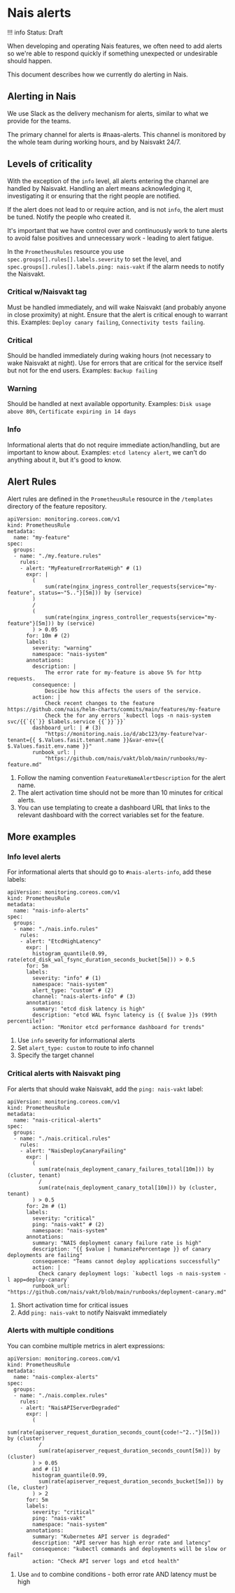 # Nais alerts

!!! info
    Status: Draft

When developing and operating Nais features, we often need to add alerts so we're able to respond quickly if something unexpected or undesirable should happen.

This document describes how we currently do alerting in Nais.

## Alerting in Nais

We use Slack as the delivery mechanism for alerts, similar to what we provide for the teams.

The primary channel for alerts is #naas-alerts. This channel is monitored by the whole team during working hours, and by Naisvakt 24/7.

## Levels of criticality

With the exception of the `info` level, all alerts entering the channel are handled by Naisvakt.
Handling an alert means acknowledging it, investigating it or ensuring that the right people are notified.

If the alert does not lead to or require action, and is not `info`, the alert must be tuned. Notify the people who created it.

It's important that we have control over and continuously work to tune alerts to avoid false positives and unnecessary work - leading to alert fatigue.

In the `PrometheusRules` resource you use `spec.groups[].rules[].labels.severity` to set the level, and `spec.groups[].rules[].labels.ping: nais-vakt` if the alarm needs to notify the Naisvakt.

### Critical w/Naisvakt tag

Must be handled immediately, and will wake Naisvakt (and probably anyone in close proximity) at night. Ensure that the alert is critical enough to warrant this.
Examples: `Deploy canary failing`, `Connectivity tests failing`.

### Critical

Should be handled immediately during waking hours (not necessary to wake Naisvakt at night). Use for errors that are critical for the service itself but not for the end users.
Examples: `Backup failing`

### Warning

Should be handled at next available opportunity.
Examples: `Disk usage above 80%`, `Certificate expiring in 14 days`

### Info

Informational alerts that do not require immediate action/handling, but are important to know about.
Examples: `etcd latency alert`, we can't do anything about it, but it's good to know.

## Alert Rules

Alert rules are defined in the `PrometheusRule` resource in the `/templates` directory of the feature repository.

``` { .yaml .annotate }
apiVersion: monitoring.coreos.com/v1
kind: PrometheusRule
metadata:
  name: "my-feature"
spec:
  groups:
  - name: "./my.feature.rules"
    rules:
    - alert: "MyFeatureErrorRateHigh" # (1)
      expr: |
        (
            sum(rate(nginx_ingress_controller_requests{service="my-feature", status=~"5.."}[5m])) by (service)
        )
        /
        (
            sum(rate(nginx_ingress_controller_requests{service="my-feature"}[5m])) by (service)
        ) > 0.05
      for: 10m # (2)
      labels:
        severity: "warning"
        namespace: "nais-system"
      annotations:
        description: |
            The error rate for my-feature is above 5% for http requests.
        consequence: |
            Descibe how this affects the users of the service.
        action: |
            Check recent changes to the feature https://github.com/nais/helm-charts/commits/main/features/my-feature
            Check the for any errors `kubectl logs -n nais-system svc/{{`{{`}} $labels.service {{`}}`}}`
        dashboard_url: | # (3)
            "https://monitoring.nais.io/d/abc123/my-feature?var-tenant={{ $.Values.fasit.tenant.name }}&var-env={{ $.Values.fasit.env.name }}"
        runbook_url: |
            "https://github.com/nais/vakt/blob/main/runbooks/my-feature.md"
```

1. Follow the naming convention `FeatureNameAlertDescription` for the alert name.
2. The alert activation time should not be more than 10 minutes for critical alerts.
3. You can use templating to create a dashboard URL that links to the relevant dashboard with the correct variables set for the feature.

## More examples

### Info level alerts

For informational alerts that should go to `#nais-alerts-info`, add these labels:

``` { .yaml .annotate }
apiVersion: monitoring.coreos.com/v1
kind: PrometheusRule
metadata:
  name: "nais-info-alerts"
spec:
  groups:
  - name: "./nais.info.rules"
    rules:
    - alert: "EtcdHighLatency"
      expr: |
        histogram_quantile(0.99, rate(etcd_disk_wal_fsync_duration_seconds_bucket[5m])) > 0.5
      for: 5m
      labels:
        severity: "info" # (1)
        namespace: "nais-system"
        alert_type: "custom" # (2)
        channel: "nais-alerts-info" # (3)
      annotations:
        summary: "etcd disk latency is high"
        description: "etcd WAL fsync latency is {{ $value }}s (99th percentile)"
        action: "Monitor etcd performance dashboard for trends"
```

1. Use `info` severity for informational alerts
2. Set `alert_type: custom` to route to info channel
3. Specify the target channel

### Critical alerts with Naisvakt ping

For alerts that should wake Naisvakt, add the `ping: nais-vakt` label:

``` { .yaml .annotate }
apiVersion: monitoring.coreos.com/v1
kind: PrometheusRule
metadata:
  name: "nais-critical-alerts"
spec:
  groups:
  - name: "./nais.critical.rules"
    rules:
    - alert: "NaisDeployCanaryFailing"
      expr: |
        (
          sum(rate(nais_deployment_canary_failures_total[10m])) by (cluster, tenant)
          /
          sum(rate(nais_deployment_canary_total[10m])) by (cluster, tenant)
        ) > 0.5
      for: 2m # (1)
      labels:
        severity: "critical"
        ping: "nais-vakt" # (2)
        namespace: "nais-system"
      annotations:
        summary: "NAIS deployment canary failure rate is high"
        description: "{{ $value | humanizePercentage }} of canary deployments are failing"
        consequence: "Teams cannot deploy applications successfully"
        action: |
          Check canary deployment logs: `kubectl logs -n nais-system -l app=deploy-canary`
        runbook_url: "https://github.com/nais/vakt/blob/main/runbooks/deployment-canary.md"
```

1. Short activation time for critical issues
2. Add `ping: nais-vakt` to notify Naisvakt immediately

### Alerts with multiple conditions

You can combine multiple metrics in alert expressions:

``` { .yaml .annotate }
apiVersion: monitoring.coreos.com/v1
kind: PrometheusRule
metadata:
  name: "nais-complex-alerts"
spec:
  groups:
  - name: "./nais.complex.rules"
    rules:
    - alert: "NaisAPIServerDegraded"
      expr: |
        (
          sum(rate(apiserver_request_duration_seconds_count{code!~"2.."}[5m])) by (cluster)
          /
          sum(rate(apiserver_request_duration_seconds_count[5m])) by (cluster)
        ) > 0.05
        and # (1)
        histogram_quantile(0.99,
          sum(rate(apiserver_request_duration_seconds_bucket[5m])) by (le, cluster)
        ) > 2
      for: 5m
      labels:
        severity: "critical"
        ping: "nais-vakt"
        namespace: "nais-system"
      annotations:
        summary: "Kubernetes API server is degraded"
        description: "API server has high error rate and latency"
        consequence: "kubectl commands and deployments will be slow or fail"
        action: "Check API server logs and etcd health"
```

1. Use `and` to combine conditions - both error rate AND latency must be high

